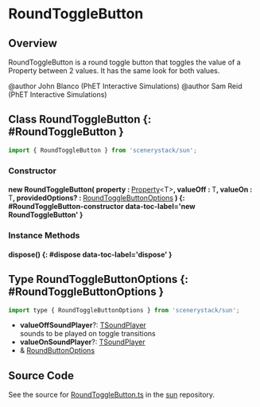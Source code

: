 # RoundToggleButton

## Overview

RoundToggleButton is a round toggle button that toggles the value of a Property between 2 values.
It has the same look for both values.

@author John Blanco (PhET Interactive Simulations)
@author Sam Reid (PhET Interactive Simulations)

## Class RoundToggleButton {: #RoundToggleButton }


```js
import { RoundToggleButton } from 'scenerystack/sun';
```
### Constructor

#### new RoundToggleButton( property : <span style="font-weight: 400;">[Property](../axon/Property.md)&lt;T&gt;</span>, valueOff : <span style="font-weight: 400;">T</span>, valueOn : <span style="font-weight: 400;">T</span>, providedOptions? : <span style="font-weight: 400;">[RoundToggleButtonOptions](../sun/RoundToggleButton.md#RoundToggleButtonOptions)</span> ) {: #RoundToggleButton-constructor data-toc-label='new RoundToggleButton' }

### Instance Methods

#### dispose() {: #dispose data-toc-label='dispose' }



## Type RoundToggleButtonOptions {: #RoundToggleButtonOptions }


```js
import type { RoundToggleButtonOptions } from 'scenerystack/sun';
```


- **valueOffSoundPlayer**?: [TSoundPlayer](../tambo/TSoundPlayer.md)
<br>  sounds to be played on toggle transitions
- **valueOnSoundPlayer**?: [TSoundPlayer](../tambo/TSoundPlayer.md)
- &amp; [RoundButtonOptions](../sun/RoundButton.md#RoundButtonOptions)




## Source Code

See the source for [RoundToggleButton.ts](https://github.com/phetsims/sun/blob/main/js/buttons/RoundToggleButton.ts) in the [sun](https://github.com/phetsims/sun) repository.
